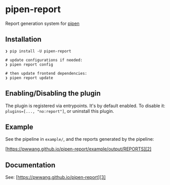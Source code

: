 # pipen-report

Report generation system for [pipen][1]

## Installation

```shell
❯ pip install -U pipen-report

# update configurations if needed:
❯ pipen report config

# then update frontend dependencies:
❯ pipen report update
```

## Enabling/Disabling the plugin

The plugin is registered via entrypoints. It's by default enabled. To disable it: `plugins=[..., "no:report"]`, or uninstall this plugin.

## Example

See the pipeline in `example/`, and the reports generated by the pipeline:

[https://pwwang.github.io/pipen-report/example/output/REPORTS][2]

## Documentation

See: [https://pwwang.github.io/pipen-report][3]

[1]: https://github.com/pwwang/pipen
[2]: https://pwwang.github.io/pipen-report/example/output/REPORTS
[3]: https://pwwang.github.io/pipen-report
